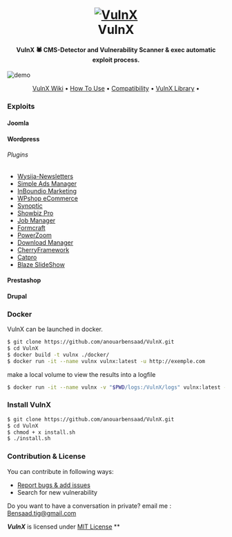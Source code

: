 <h1 align="center">
  <br>
  <a href="https://github.com/anouarbensaad/VulnX"><img src="https://i.ibb.co/kXW18B6/vulnxsmall.png" alt="VulnX"></a>
  <br>
  VulnX
  <br>
</h1>

<h4 align="center">VulnX 🕷️ CMS-Detector and Vulnerability Scanner & exec automatic exploit process.</h4>

![demo](https://i.ibb.co/yQP80Ss/New-Project-2.jpg)

<p align="center">
  <a href="#">VulnX Wiki</a> •
  <a href="#">How To Use</a> •
  <a href="#">Compatibility</a> •
  <a href="#">VulnX Library</a> •
</p>

### Exploits

#### Joomla


#### Wordpress
###### Plugins 
- [Wysija-Newsletters](https://www.exploit-db.com/exploits/33991)
- [Simple Ads Manager](https://www.exploit-db.com/exploits/36614)
- [InBoundio Marketing](https://www.rapid7.com/db/modules/exploit/unix/webapp/wp_inboundio_marketing_file_upload)
- [WPshop eCommerce](https://www.rapid7.com/db/modules/exploit/unix/webapp/wp_wpshop_ecommerce_file_upload)
- [Synoptic](https://cxsecurity.com/issue/WLB-2017030099)
- [Showbiz Pro](https://www.exploit-db.com/exploits/35385)
- [Job Manager](https://www.exploit-db.com/exploits/45031)
- [Formcraft](https://www.exploit-db.com/exploits/30002)
- [PowerZoom](http://www.exploit4arab.org/exploits/399)
- [Download Manager](https://www.exploit-db.com/exploits/35533)
- [CherryFramework](https://www.exploit-db.com/exploits/45896)
- [Catpro](https://vulners.com/zdt/1337DAY-ID-20256)
- [Blaze SlideShow](https://0day.today/exploits/18500)
 

#### Prestashop


#### Drupal 


### Docker

VulnX can be launched in docker.

```bash
$ git clone https://github.com/anouarbensaad/VulnX.git
$ cd VulnX
$ docker build -t vulnx ./docker/
$ docker run -it --name vulnx vulnx:latest -u http://exemple.com
```

make a local volume to view the results into a logfile

```bash
$ docker run -it --name vulnx -v "$PWD/logs:/VulnX/logs" vulnx:latest -u http://exemple.com
```

### Install VulnX


```bash
$ git clone https://github.com/anouarbensaad/VulnX.git
$ cd VulnX
$ chmod + x install.sh
$ ./install.sh
```

### Contribution & License

You can contribute in following ways:

- [Report bugs & add issues](https://github.com/anouarbensaad/VulnX/issues/new)
- Search for new vulnerability

Do you want to have a conversation in private? email me : Bensaad.tig@gmail.com


***VulnX*** is licensed under [MIT License](https://github.com/anouarbensaad/VulnX/blob/master/LICENSE) **